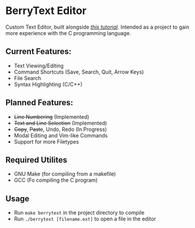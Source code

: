 # BerryText Editor

Custom Text Editor, built alongside *[this tutorial](https://viewsourcecode.org/snaptoken/kilo/)*.
Intended as a project to gain more experience with the C programming language.

## Current Features:

- Text Viewing/Editing
- Command Shortcuts (Save, Search, Quit, Arrow Keys)
- File Search
- Syntax Highlighting (C/C++)

## Planned Features:

- ~~Line Numbering~~ (Implemented)
- ~~Text and Line Selection~~ (Implemented)
- ~~Copy~~, ~~Paste~~, Undo, Redo (In Progress)
- Modal Editing and Vim-like Commands
- Support for more Filetypes

## Required Utilites

- GNU Make (for compiling from a makefile)
- GCC (Fo compiling the C program)

## Usage

- Run `make berrytext` in the project directory to compile
- Run `./berrytext [filename.ext]` to open a file in the editor
